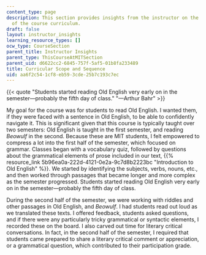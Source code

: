 ```yaml
---
content_type: page
description: This section provides insights from the instructor on the scope and sequence
  of the course curriculum.
draft: false
layout: instructor_insights
learning_resource_types: []
ocw_type: CourseSection
parent_title: Instructor Insights
parent_type: ThisCourseAtMITSection
parent_uid: d6622cc2-6845-757f-5af5-01b8fa233489
title: Curricular Scope and Sequence
uid: aa6f2c54-1cf8-eb59-3cde-25b7c193c7ec
---
```

{{< quote "Students started reading Old English very early on in the semester—probably the fifth day of class." "—Arthur Bahr" >}}

My goal for the course was for students to read Old English. I wanted them, if they were faced with a sentence in Old English, to be able to confidently navigate it. This is significant given that this course is typically taught over two semesters: Old English is taught in the first semester, and reading *Beowulf* in the second. Because these are MIT students, I felt empowered to compress a lot into the first half of the semester, which focused on grammar. Classes began with a vocabulary quiz, followed by questions about the grammatical elements of prose included in our text, {{% resource_link 5b96ea0a-222d-4121-0e2a-9c7d8b2223bc "Introduction to Old English" %}}. We started by identifying the subjects, verbs, nouns, etc., and then worked through passages that became longer and more complex as the semester progressed. Students started reading Old English very early on in the semester—probably the fifth day of class.

During the second half of the semester, we were working with riddles and other passages in Old English, and *Beowulf*. I had students read out loud as we translated these texts. I offered feedback, students asked questions, and if there were any particularly tricky grammatical or syntactic elements, I recorded these on the board. I also carved out time for literary critical conversations. In fact, in the second half of the semester, I required that students came prepared to share a literary critical comment or appreciation, or a grammatical question, which contributed to their participation grade.